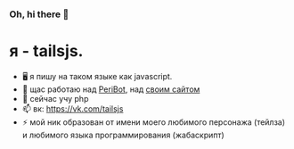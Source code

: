 ### Oh, hi there 👋

# я - tailsjs.


- 🖥 я пишу на таком языке как javascript.
- 🔭 щас работаю над [PeriBot](https://vk.com/peribot), над [своим сайтом](http://tailsjs.ml/)
- 🌱 сейчас учу php
- 📫 вк: https://vk.com/tailsjs
- ⚡  мой ник образован от имени моего любимого персонажа (тейлза) и любимого языка программирования (жабаскрипт)
